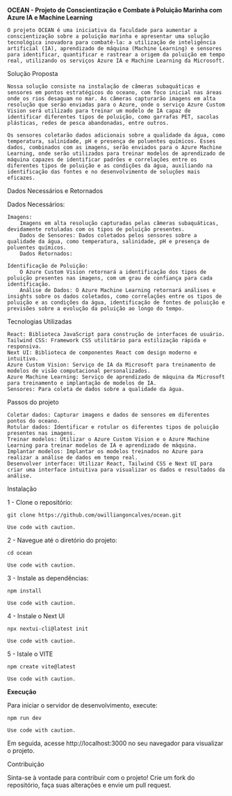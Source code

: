 **OCEAN - Projeto de Conscientização e Combate à Poluição Marinha com Azure IA e Machine Learning**

    O projeto OCEAN é uma iniciativa da faculdade para aumentar a conscientização sobre a poluição marinha e apresentar uma solução tecnológica inovadora para combatê-la: a utilização de inteligência artificial (IA), aprendizado de máquina (Machine Learning) e sensores para identificar, quantificar e rastrear a origem da poluição em tempo real, utilizando os serviços Azure IA e Machine Learning da Microsoft.

Solução Proposta

    Nossa solução consiste na instalação de câmeras subaquáticas e sensores em pontos estratégicos do oceano, com foco inicial nas áreas onde os rios desaguam no mar. As câmeras capturarão imagens em alta resolução que serão enviadas para o Azure, onde o serviço Azure Custom Vision será utilizado para treinar um modelo de IA capaz de identificar diferentes tipos de poluição, como garrafas PET, sacolas plásticas, redes de pesca abandonadas, entre outros.

    Os sensores coletarão dados adicionais sobre a qualidade da água, como temperatura, salinidade, pH e presença de poluentes químicos. Esses dados, combinados com as imagens, serão enviados para o Azure Machine Learning, onde serão utilizados para treinar modelos de aprendizado de máquina capazes de identificar padrões e correlações entre os diferentes tipos de poluição e as condições da água, auxiliando na identificação das fontes e no desenvolvimento de soluções mais eficazes.

Dados Necessários e Retornados

Dados Necessários:

    Imagens: 
        Imagens em alta resolução capturadas pelas câmeras subaquáticas, devidamente rotuladas com os tipos de poluição presentes.
        Dados de Sensores: Dados coletados pelos sensores sobre a qualidade da água, como temperatura, salinidade, pH e presença de poluentes químicos.
        Dados Retornados:

    Identificação de Poluição: 
        O Azure Custom Vision retornará a identificação dos tipos de poluição presentes nas imagens, com um grau de confiança para cada identificação.
        Análise de Dados: O Azure Machine Learning retornará análises e insights sobre os dados coletados, como correlações entre os tipos de poluição e as condições da água, identificação de fontes de poluição e previsões sobre a evolução da poluição ao longo do tempo.



Tecnologias Utilizadas

    React: Biblioteca JavaScript para construção de interfaces de usuário.
    Tailwind CSS: Framework CSS utilitário para estilização rápida e responsiva.
    Next UI: Biblioteca de componentes React com design moderno e intuitivo.
    Azure Custom Vision: Serviço de IA da Microsoft para treinamento de modelos de visão computacional personalizados.
    Azure Machine Learning: Serviço de aprendizado de máquina da Microsoft para treinamento e implantação de modelos de IA.
    Sensores: Para coleta de dados sobre a qualidade da água.

Passos do projeto

    Coletar dados: Capturar imagens e dados de sensores em diferentes pontos do oceano.
    Rotular dados: Identificar e rotular os diferentes tipos de poluição presentes nas imagens.
    Treinar modelos: Utilizar o Azure Custom Vision e o Azure Machine Learning para treinar modelos de IA e aprendizado de máquina.
    Implantar modelos: Implantar os modelos treinados no Azure para realizar a análise de dados em tempo real.
    Desenvolver interface: Utilizar React, Tailwind CSS e Next UI para criar uma interface intuitiva para visualizar os dados e resultados da análise.

Instalação

1 - Clone o repositório:

    git clone https://github.com/owilliangoncalves/ocean.git
    
    Use code with caution.

2 - Navegue até o diretório do projeto:

    cd ocean
    
    Use code with caution.

3 - Instale as dependências:

    npm install
    
    Use code with caution.

4 - Instale o Next UI

    npx nextui-cli@latest init
    
    Use code with caution.

5 - Istale o VITE

    npm create vite@latest

    Use code with caution.


**Execução**

Para iniciar o servidor de desenvolvimento, execute:

    npm run dev
    
    Use code with caution.

Em seguida, acesse http://localhost:3000 no seu navegador para visualizar o projeto.

Contribuição

Sinta-se à vontade para contribuir com o projeto! Crie um fork do repositório, faça suas alterações e envie um pull request.
